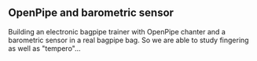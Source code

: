 ## OpenPipe and barometric sensor

Building an electronic bagpipe trainer with OpenPipe chanter and a barometric sensor 
in a real bagpipe bag. So we are able to study fingering as well as "tempero"...

